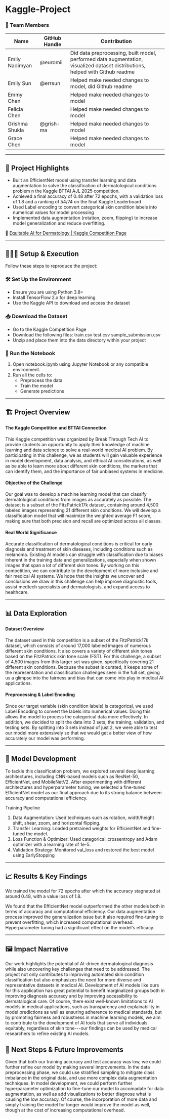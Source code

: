 # Kaggle-Project

### **👥 Team Members**

| Name | GitHub Handle | Contribution |
| ----- | ----- | ----- |
| Emily Nadimyan | @euromii | Did data preprocessing, built model, performed data augmentation, visualized dataset distributions, helped with Github readme |
| Emily Sun | @errsun | Helped make needed changes to model, did Github readme |
| Emmy Chen |  | Helped make needed changes to model |
| Felicia Chen |  | Helped make needed changes to model |
| Grishma Shukla | @grish-ma | Helped make needed changes to model |
| Grace Chen |  | Helped make needed changes to model |

---

## **🎯 Project Highlights**

* Built an EfficientNet model using transfer learning and data augmentation to solve the classification of dermatological conditions problem n the Kaggle BTTAI AJL 2025 competition.
* Achieved a final accuracy of 0.48 after 72 epochs, with a validation loss of 1.8 and a ranking of 54/74 on the final Kaggle Leaderboard
* Used Label encoding to convert categorical skin condition labels into numerical values for model processing
* Implemented data augmentation (rotation, zoom, flipping) to increase model generalization and reduce overfitting.

🔗 [Equitable AI for Dermatology | Kaggle Competition Page](https://www.kaggle.com/competitions/bttai-ajl-2025/overview)

---

## **👩🏽‍💻 Setup & Execution**

Follow these steps to reproduce the project:

### 🛠️ Set Up the Environment
- Ensure you are using Python 3.8+
- Install TensorFlow 2.x for deep learning
- Use the Kaggle API to download and access the dataset

### 📥 Download the Dataset
- Go to the Kaggle Competition Page
- Download the following files:
  train.csv
  test.csv
  sample_submission.csv
- Unzip and place them into the data directory within your project

### 🚀 Run the Notebook
1. Open notebook.ipynb using Jupyter Notebook or any compatible environment.
2. Run all the cells to:
   - Preprocess the data
   - Train the model
   - Generate predictions

---

## **🏗️ Project Overview**

#### The Kaggle Competition and BTTAI Connection
This Kaggle competition was organized by Break Through Tech AI to provide students an opportunity to apply their knowledge of machine learning and data science to solve a real-world medical AI problem. By participating in this challenge, we as students will gain valuable experience in model development, data analysis, and ethical AI considerations, as well as be able to learn more about different skin conditions, the markers that can identify them, and the importance of fair unbiased systems in medicine.

#### Objective of the Challenge
Our goal was to develop a machine learning model that can classify dermatological conditions from images as accurately as possible. The dataset is a subset of the FitzPatrick17k dataset, containing around 4,500 labeled images representing 21 different skin conditions. We will develop a classification model that will maximize the weighted average F1 score, making sure that both precision and recall are optimized across all classes.

#### Real World Significance
Accurate classification of dermatological conditions is critical for early diagnosis and treatment of skin diseases, including conditions such as melanoma. Existing AI models can struggle with classification due to biases inherent in the training data and generalizations, especially when shown images that span a lot of different skin tones. By working on this competition, we can contribute to the development of more inclusive and fair medical AI systems. We hope that the insights we uncover and conclusions we draw in this challenge can help improve diagnostic tools, assist medtech specialists and dermatologists, and expand access to healthcare.

---

## **📊 Data Exploration**

#### Dataset Overview
The dataset used in this competition is a subset of the FitzPatrick17k dataset, which consists of around 17,000 labeled images of numerous different skin conditions. It also covers a variety of different skin tones based on the FitzPatrick skin tone scale (FST). For this challenge, a subset of 4,500 images from this larger set was given, specifically covering 21 different skin conditions. Because the subset is curated, it keeps some of the representation and classification challenges seen in the full set, giving us a glimpse into the fairness and bias that can come into play in medical AI applications.

#### Preprocessing & Label Encoding
Since our target variable (skin condition labels) is categorical, we used Label Encoding to convert the labels into numerical values. Doing this allows the model to process the categorical data more effectively. In addition, we decided to split the data into 3 sets, the training, validation, and testing sets. By splitting into 3 sets instead of just 2, we were able to test our model more extensively so that we would get a better view of how accurately our model was performing.

---

## **🧠 Model Development**
To tackle this classification problem, we explored several deep learning architectures, including CNN-based models such as ResNet-50, EfficientNet, and MobileNetV2. After experimenting with different architectures and hyperparameter tuning, we selected a fine-tuned EfficientNet model as our final approach due to its strong balance between accuracy and computational efficiency.

Training Pipeline
1. Data Augmentation: Used techniques such as rotation, width/height shift, shear, zoom, and horizontal flipping.
2. Transfer Learning: Loaded pretrained weights for EfficientNet and fine-tuned the model.
3. Loss Function & Optimizer: Used categorical_crossentropy and Adam optimizer with a learning rate of 1e-5.
4. Validation Strategy: Monitored val_loss and restored the best model using EarlyStopping

---

## **📈 Results & Key Findings**
We trained the model for 72 epochs after which the accuracy stagnated at around 0.48, with a value loss of 1.8.

We found that the EfficientNet model outperformed the other models both in terms of accuracy and computational efficiency. Our data augmentation process improved the generalization issue but it also required fine-tuning to prevent overfitting, which increased computational overhead. Hyperparameter tuning had a significant effect on the model's efficacy. 

---

## **🖼️ Impact Narrative**
Our work highlights the potential of AI-driven dermatological diagnosis while also uncovering key challenges that need to be addressed. The project not only contributes to improving automated skin condition classification but also emphasizes the need for more diverse and representative datasets in medical AI. Development of AI models like ours for this application has great potential to benefit marginalized groups both in improving diagnosis accuracy and by improving accessibility to dermatalogical care. Of course, there exist well-known limitations to AI models in medical applications, such as transparency and explainability in model predictions as well as ensuring adherence to medical standards, but by promoting fairness and robustness in machine learning models, we aim to contribute to the development of AI tools that serve all individuals equitably, regardless of skin tone---our findings can be used by medical researchers to refine existing AI models. 


## **🚀 Next Steps & Future Improvements**
Given that both our training accuracy and test accuracy was low, we could further refine our model by making several improvements. In the data preprocessing phase, we could use stratified sampling to mitigate class imbalance in the original data, and use more complex data augmentation techniques. In model development, we could perform further hyperparameter optimization to fine-tune our model to accomadate for data augmentation, as well as add visualizations to better diagnose what is causing the low accuracy. Of course, the incorporation of more data and simply training the model for longer would improve the model as well, though at the cost of increasing computational overhead.

